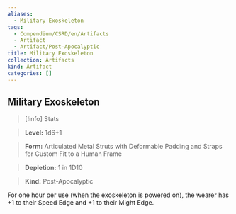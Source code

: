 ```yaml
---
aliases:
  - Military Exoskeleton
tags:
  - Compendium/CSRD/en/Artifacts
  - Artifact
  - Artifact/Post-Apocalyptic
title: Military Exoskeleton
collection: Artifacts
kind: Artifact
categories: []
---
```

## Military Exoskeleton    
>[!info] Stats    
> **Level:** 1d6+1    
> **Form:** Articulated Metal Struts with Deformable Padding and Straps for Custom Fit to a Human Frame    
> **Depletion:** 1 in 1D10    
> **Kind:** Post-Apocalyptic  
    
For one hour per use (when the exoskeleton is powered on), the wearer has +1 to their Speed Edge and +1 to their Might Edge.